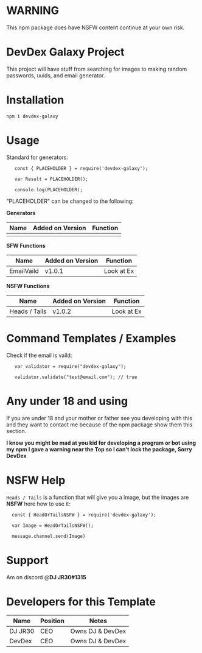 # WARNING

This npm package does have NSFW content continue at your own risk.

# DevDex Galaxy Project

This project will have stuff from searching for images to making random passwords, uuids, and email generator.

# Installation

`npm i devdex-galaxy`

# Usage
Standard for generators:
```
   const { PLACEHOLDER } = require('devdex-galaxy');
   
   var Result = PLACEHOLDER();
   
   console.log(PLACEHOLDER);
```

"PLACEHOLDER" can be changed to the following:

**Generators**

|  Name    | Added on Version | Function |
|----------|------------------|----------|
|          |                  |          |

**SFW Functions**

|  Name    | Added on Version | Function |
|----------|------------------|----------|
|EmailVaild|     v1.0.1       |Look at Ex|


**NSFW Functions**

|  Name   | Added on Version | Function |
|---------|------------------|----------|
| Heads / Tails | v1.0.2     |Look at Ex|


# Command Templates / Examples

Check if the email is vaild:

```
   var validator = require("devdex-galaxy");

   validator.validate("test@email.com"); // true
```

# Any under 18 and using

If you are under 18 and your mother or father see you developing with this and they want to contact me because of the npm package show them this section.


__**I know you might be mad at you kid for developing a program or bot using my npm I gave a warning near the Top so I can't lock the package, Sorry DevDex**__

# NSFW Help

`Heads / Tails` is a function that will give you a image, but the images are __**NSFW**__ here how to use it:
```
  const { HeadOrTailsNSFW } = require('devdex-galaxy');
  
  var Image = HeadOrTailsNSFW();
  
  message.channel.send(Image)
```

# Support

Am on discord @__**DJ JR30#1315**__

# Developers for this Template

| Name     | Position |       Notes      |
|----------|----------|------------------|
| DJ JR30  |   CEO    | Owns DJ & DevDex |
| DevDex   |   CEO    | Owns DJ & DevDex |
